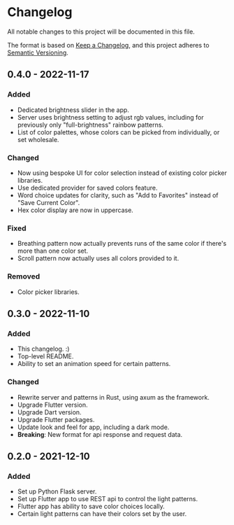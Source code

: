 # Changelog

All notable changes to this project will be documented in this file.

The format is based on [Keep a Changelog](https://keepachangelog.com/en/1.0.0/),
and this project adheres to [Semantic Versioning](https://semver.org/spec/v2.0.0.html).

## 0.4.0 - 2022-11-17

### Added

- Dedicated brightness slider in the app.
- Server uses brightness setting to adjust rgb values, including for previously only "full-brightness" rainbow patterns.
- List of color palettes, whose colors can be picked from individually, or set wholesale.

### Changed

- Now using bespoke UI for color selection instead of existing color picker libraries.
- Use dedicated provider for saved colors feature.
- Word choice updates for clarity, such as "Add to Favorites" instead of "Save Current Color".
- Hex color display are now in uppercase.

### Fixed

- Breathing pattern now actually prevents runs of the same color if there's more than one color set.
- Scroll pattern now actually uses all colors provided to it.

### Removed

- Color picker libraries.

## 0.3.0 - 2022-11-10

### Added

- This changelog. :)
- Top-level README.
- Ability to set an animation speed for certain patterns.

### Changed

- Rewrite server and patterns in Rust, using axum as the framework.
- Upgrade Flutter version.
- Upgrade Dart version.
- Upgrade Flutter packages.
- Update look and feel for app, including a dark mode.
- **Breaking**: New format for api response and request data.

## 0.2.0 - 2021-12-10

### Added

- Set up Python Flask server.
- Set up Flutter app to use REST api to control the light patterns.
- Flutter app has ability to save color choices locally.
- Certain light patterns can have their colors set by the user.
